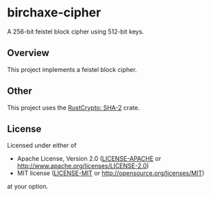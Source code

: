 # birchaxe-cipher
A 256-bit feistel block cipher using 512-bit keys. 

## Overview
This project implements a feistel block cipher.

## Other
This project uses the [RustCrypto: SHA-2](https://crates.io/crates/sha2) crate.  

## License

Licensed under either of

 * Apache License, Version 2.0 ([LICENSE-APACHE](LICENSE-APACHE) or http://www.apache.org/licenses/LICENSE-2.0)
 * MIT license ([LICENSE-MIT](LICENSE-MIT) or http://opensource.org/licenses/MIT)

at your option.